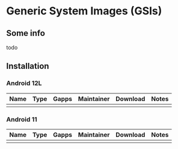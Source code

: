 # Generic System Images (GSIs)
## Some info
todo
## Installation
### Android 12L
| Name | Type | Gapps | Maintainer | Download | Notes |
| ---- | ---- | ----- | ---------- | -------- | ----- |
|  |  |  |  |  |  |
### Android 11
| Name | Type | Gapps | Maintainer | Download | Notes |
| ---- | ---- | ----- | ---------- | -------- | ----- |
|  |  |  |  |  |  |
